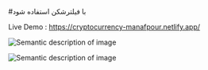 
#با فیلترشکن استفاده شود

Live Demo : https://cryptocurrency-manafpour.netlify.app/

![Semantic description of image](https://gcdn.pbrd.co/images/9oKCcyEJjbyP.jpg) 

![Semantic description of image](https://gcdn.pbrd.co/images/DFhzgvqWfQ3w.jpg) 

